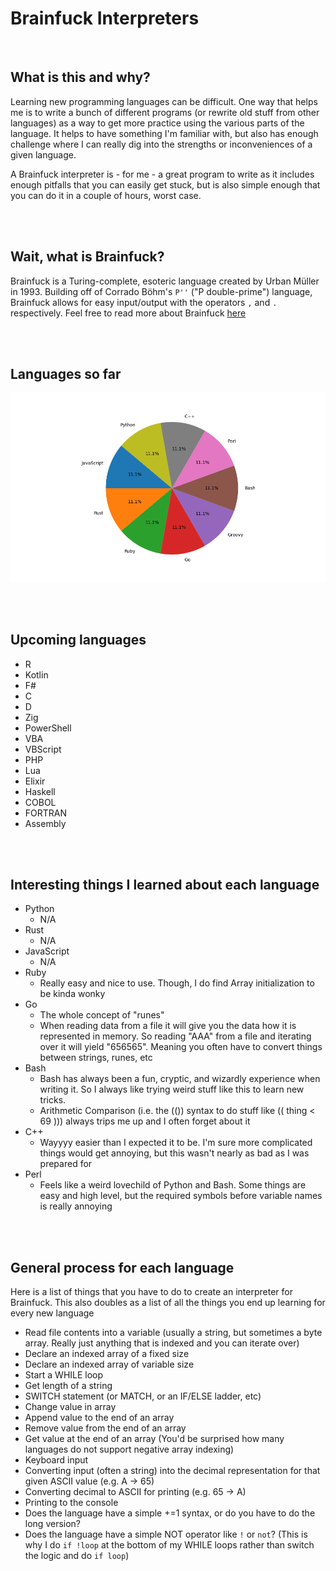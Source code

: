 # Brainfuck Interpreters

<br>

## What is this and why?
Learning new programming languages can be difficult. One way that helps me is to write a bunch of different programs (or rewrite old stuff from other languages) as a way to get more practice using the various parts of the language. It helps to have something I'm familiar with, but also has enough challenge where I can really dig into the strengths or inconveniences of a given language.

A Brainfuck interpreter is - for me - a great program to write as it includes enough pitfalls that you can easily get stuck, but is also simple enough that you can do it in a couple of hours, worst case.

<br><br>

## Wait, what is Brainfuck?
Brainfuck is a Turing-complete, esoteric language created by Urban Müller in 1993. Building off of Corrado Böhm's `P''` ("P double-prime") language, Brainfuck allows for easy input/output with the operators `,` and `.` respectively. Feel free to read more about Brainfuck [here](https://esolangs.org/wiki/Brainfuck)

<br><br>

## Languages so far
![Language Pie Chart](./info/language_pie_chart.png)

<br><br>

## Upcoming languages
- R
- Kotlin
- F#
- C
- D
- Zig
- PowerShell
- VBA
- VBScript
- PHP
- Lua
- Elixir
- Haskell
- COBOL
- FORTRAN
- Assembly

<br><br>

## Interesting things I learned about each language

- Python
  - N/A
- Rust
  - N/A
- JavaScript
  - N/A
- Ruby
  - Really easy and nice to use. Though, I do find Array initialization to be kinda wonky
- Go
  - The whole concept of "runes"
  - When reading data from a file it will give you the data how it is represented in memory. So reading "AAA" from a file and iterating over it will yield "656565". Meaning you often have to convert things between strings, runes, etc
- Bash
  - Bash has always been a fun, cryptic, and wizardly experience when writing it. So I always like trying weird stuff like this to learn new tricks.
  - Arithmetic Comparison (i.e. the (()) syntax to do stuff like (( thing < 69 ))) always trips me up and I often forget about it
- C++
  - Wayyyy easier than I expected it to be. I'm sure more complicated things would get annoying, but this wasn't nearly as bad as I was prepared for
- Perl
  - Feels like a weird lovechild of Python and Bash. Some things are easy and high level, but the required symbols before variable names is really annoying

<br><br>

## General process for each language
Here is a list of things that you have to do to create an interpreter for Brainfuck. This also doubles as a list of all the things you end up learning for every new language

- Read file contents into a variable (usually a string, but sometimes a byte array. Really just anything that is indexed and you can iterate over)
- Declare an indexed array of a fixed size
- Declare an indexed array of variable size
- Start a WHILE loop
- Get length of a string
- SWITCH statement (or MATCH, or an IF/ELSE ladder, etc)
- Change value in array
- Append value to the end of an array
- Remove value from the end of an array
- Get value at the end of an array (You'd be surprised how many languages do not support negative array indexing)
- Keyboard input
- Converting input (often a string) into the decimal representation for that given ASCII value (e.g. A -> 65)
- Converting decimal to ASCII for printing (e.g. 65 -> A)
- Printing to the console
- Does the language have a simple +=1 syntax, or do you have to do the long version?
- Does the language have a simple NOT operator like `!` or `not`? (This is why I do `if !loop` at the bottom of my WHILE loops rather than switch the logic and do `if loop`)